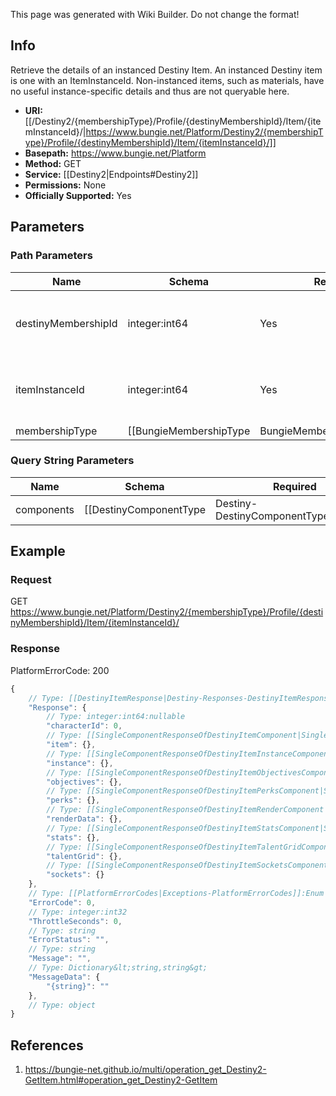 <span class="wiki-builder">This page was generated with Wiki Builder. Do not change the format!</span>

## Info
Retrieve the details of an instanced Destiny Item. An instanced Destiny item is one with an ItemInstanceId. Non-instanced items, such as materials, have no useful instance-specific details and thus are not queryable here.

* **URI:** [[/Destiny2/{membershipType}/Profile/{destinyMembershipId}/Item/{itemInstanceId}/|https://www.bungie.net/Platform/Destiny2/{membershipType}/Profile/{destinyMembershipId}/Item/{itemInstanceId}/]]
* **Basepath:** https://www.bungie.net/Platform
* **Method:** GET
* **Service:** [[Destiny2|Endpoints#Destiny2]]
* **Permissions:** None
* **Officially Supported:** Yes

## Parameters
### Path Parameters
Name | Schema | Required | Description
---- | ------ | -------- | -----------
destinyMembershipId | integer:int64 | Yes | The membership ID of the destiny profile.
itemInstanceId | integer:int64 | Yes | The Instance ID of the destiny item.
membershipType | [[BungieMembershipType|BungieMembershipType]]:Enum | Yes | A valid non-BungieNet membership type.

### Query String Parameters
Name | Schema | Required | Description
---- | ------ | -------- | -----------
components | [[DestinyComponentType|Destiny-DestinyComponentType]]:Enum[] | No | A comma separated list of components to return (as strings or numeric values). See the DestinyComponentType enum for valid components to request. You must request at least one component to receive results.

## Example
### Request
GET https://www.bungie.net/Platform/Destiny2/{membershipType}/Profile/{destinyMembershipId}/Item/{itemInstanceId}/

### Response
PlatformErrorCode: 200
```javascript
{
    // Type: [[DestinyItemResponse|Destiny-Responses-DestinyItemResponse]]
    "Response": {
        // Type: integer:int64:nullable
        "characterId": 0,
        // Type: [[SingleComponentResponseOfDestinyItemComponent|SingleComponentResponseOfDestinyItemComponent]]
        "item": {},
        // Type: [[SingleComponentResponseOfDestinyItemInstanceComponent|SingleComponentResponseOfDestinyItemInstanceComponent]]
        "instance": {},
        // Type: [[SingleComponentResponseOfDestinyItemObjectivesComponent|SingleComponentResponseOfDestinyItemObjectivesComponent]]
        "objectives": {},
        // Type: [[SingleComponentResponseOfDestinyItemPerksComponent|SingleComponentResponseOfDestinyItemPerksComponent]]
        "perks": {},
        // Type: [[SingleComponentResponseOfDestinyItemRenderComponent|SingleComponentResponseOfDestinyItemRenderComponent]]
        "renderData": {},
        // Type: [[SingleComponentResponseOfDestinyItemStatsComponent|SingleComponentResponseOfDestinyItemStatsComponent]]
        "stats": {},
        // Type: [[SingleComponentResponseOfDestinyItemTalentGridComponent|SingleComponentResponseOfDestinyItemTalentGridComponent]]
        "talentGrid": {},
        // Type: [[SingleComponentResponseOfDestinyItemSocketsComponent|SingleComponentResponseOfDestinyItemSocketsComponent]]
        "sockets": {}
    },
    // Type: [[PlatformErrorCodes|Exceptions-PlatformErrorCodes]]:Enum
    "ErrorCode": 0,
    // Type: integer:int32
    "ThrottleSeconds": 0,
    // Type: string
    "ErrorStatus": "",
    // Type: string
    "Message": "",
    // Type: Dictionary&lt;string,string&gt;
    "MessageData": {
        "{string}": ""
    },
    // Type: object
}

```

## References
1. https://bungie-net.github.io/multi/operation_get_Destiny2-GetItem.html#operation_get_Destiny2-GetItem
